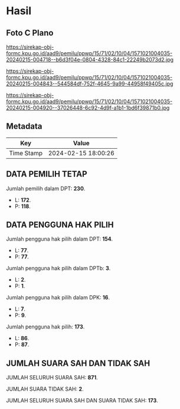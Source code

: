 # Hasil

## Foto C Plano

https://sirekap-obj-formc.kpu.go.id/aad9/pemilu/ppwp/15/71/02/10/04/1571021004035-20240215-004718--b6d3f04e-0804-4328-84c1-22249b2073d2.jpg

https://sirekap-obj-formc.kpu.go.id/aad9/pemilu/ppwp/15/71/02/10/04/1571021004035-20240215-004843--544584df-752f-4645-9a99-44958f49405c.jpg

https://sirekap-obj-formc.kpu.go.id/aad9/pemilu/ppwp/15/71/02/10/04/1571021004035-20240215-004920--37026448-6c92-4d9f-a1b1-1bd6f39871b0.jpg


## Metadata

| Key        | Value               |
| ---------- | ------------------- |
| Time Stamp | 2024-02-15 18:00:26 |


## DATA PEMILIH TETAP

Jumlah pemilih dalam DPT: **230**.
 * L: **172**.
 * P: **118**.

## DATA PENGGUNA HAK PILIH

Jumlah pengguna hak pilih dalam DPT: **154**.
 * L: **77**.
 * P: **77**.

Jumlah pengguna hak pilih dalam DPTb: **3**.
 * L: **2**.
 * P: **1**.

Jumlah pengguna hak pilih dalam DPK: **16**.
 * L: **7**.
 * P: **9**.

Jumlah pengguna hak pilih: **173**.
 * L: **86**.
 * P: **87**.

## JUMLAH SUARA SAH DAN TIDAK SAH

JUMLAH SELURUH SUARA SAH: **871**.

JUMLAH SUARA TIDAK SAH: **2**.

JUMLAH SELURUH SUARA SAH DAN SUARA TIDAK SAH: **173**.


